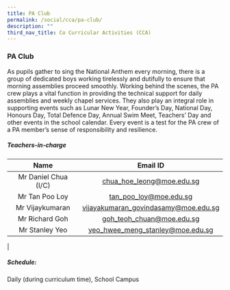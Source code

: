 ```yaml
---
title: PA Club
permalink: /social/cca/pa-club/
description: ""
third_nav_title: Co Curricular Activities (CCA)
---
```

### **PA Club**

As pupils gather to sing the National Anthem every morning, there is a group of dedicated boys working tirelessly and dutifully to ensure that morning assemblies proceed smoothly. Working behind the scenes, the PA crew plays a vital function in providing the technical support for daily assemblies and weekly chapel services. They also play an integral role in supporting events such as Lunar New Year, Founder’s Day, National Day, Honours Day, Total Defence Day, Annual Swim Meet, Teachers’ Day and other events in the school calendar. Every event is a test for the PA crew of a PA member’s sense of responsibility and resilience.

##### **Teachers-in-charge**

| Name | Email ID |
|:---:|:---:|
| Mr Daniel Chua (I/C) | [chua_hoe_leong@moe.edu.sg](mailto:chua_hoe_leong@moe.edu.sg) |
| Mr Tan Poo Loy | [tan_poo_loy@moe.edu.sg](mailto:tan_poo_loy@moe.edu.sg)  |
| Mr  Vijaykumaran | [vijayakumaran_govindasamy@moe.edu.sg](mailto:vijayakumaran_govindasamy@moe.edu.sg)  |
| Mr Richard Goh | [goh_teoh_chuan@moe.edu.sg](mailto:goh_teoh_chuan@moe.edu.sg) |
| Mr Stanley Yeo | [yeo_hwee_meng_stanley@moe.edu.sg](mailto:yeo_hwee_meng_stanley@moe.edu.sg) |
|

##### **Schedule:**
Daily (during curriculum time), School Campus